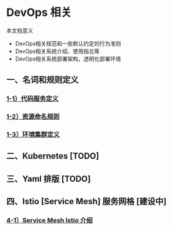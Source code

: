 
# DevOps 相关

本文档意义
* DevOps相关规范和一些默认约定的行为准则
* DevOps相关系统介绍、使用指北等
* DevOps相关系统部署架构，透明化部署环境

## 一、名词和规则定义
### [1-1）代码服务定义](01-code-and-deploy/code-code-base-service-version-rule.md)
### [1-2）资源命名规则](01-code-and-deploy/resources_name_rule.md)
### [1-3）环境集群定义](01-code-and-deploy/deploy_env.md)


## 二、Kubernetes [TODO]

## 三、Yaml 排版 [TODO]

## 四、Istio [Service Mesh] 服务网格 [建设中]
### [4-1）Service Mesh Istio 介绍](04-service-mesh-istio/istio-intro.md)



